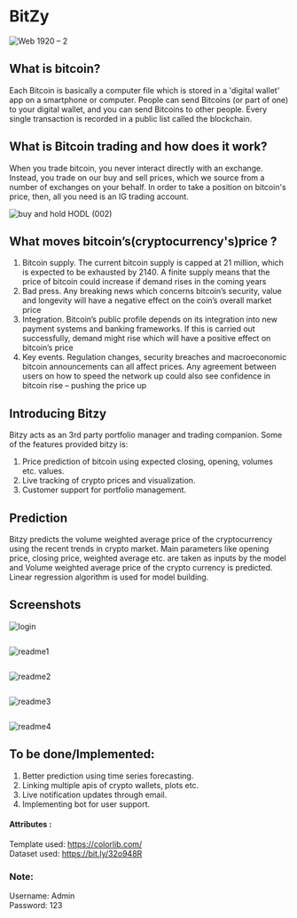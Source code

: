 # BitZy

![Web 1920 – 2](https://user-images.githubusercontent.com/42151354/98458614-973d2d00-21b8-11eb-9184-cebf1be7e5d4.png)

## What is bitcoin?
Each Bitcoin is basically a computer file which is stored in a 'digital wallet' app on a smartphone or computer. People can send Bitcoins (or part of one) to your digital wallet, and you can send Bitcoins to other people. Every single transaction is recorded in a public list called the blockchain.

## What is Bitcoin trading and how does it work?
When you trade bitcoin, you never interact directly with an exchange. Instead, you trade on our buy and sell prices, which we source from a number of exchanges on your behalf. In order to take a position on bitcoin's price, then, all you need is an IG trading account.

![buy and hold HODL (002)](https://user-images.githubusercontent.com/42151354/98458627-d8354180-21b8-11eb-889a-d10b34392d06.png)

## What moves bitcoin’s(cryptocurrency's)price ?
1. Bitcoin supply. The current bitcoin supply is capped at 21 million, which is expected to be exhausted by 2140. A finite supply means that the price of bitcoin could increase if demand rises in the coming years
2. Bad press. Any breaking news which concerns bitcoin’s security, value and longevity will have a negative effect on the coin’s overall market price
3. Integration. Bitcoin’s public profile depends on its integration into new payment systems and banking frameworks. If this is carried out successfully, demand might rise which will have a positive effect on bitcoin’s price
4. Key events. Regulation changes, security breaches and macroeconomic bitcoin announcements can all affect prices. Any agreement between users on how to speed the network up could also see confidence in bitcoin rise – pushing the price up

## Introducing Bitzy 
Bitzy acts as an 3rd party portfolio manager and trading companion. Some of the features provided bitzy is:
1. Price prediction of bitcoin using expected closing, opening, volumes etc. values.
2. Live tracking of crypto prices and visualization.
3. Customer support for portfolio management.

## Prediction
Bitzy predicts the volume weighted average price of the cryptocurrency using the recent trends in crypto market. Main parameters like opening price, closing price, weighted average etc. are taken as inputs by the model and Volume weighted average price of the crypto currency is predicted.
Linear regression algorithm is used for model building.

## Screenshots
![login](https://user-images.githubusercontent.com/60286610/99188325-6e510500-2781-11eb-962a-7aea70d8122f.jpg)
<pre>
</pre>
![readme1](https://user-images.githubusercontent.com/60286610/98439020-a23e8180-2114-11eb-8050-0ccc1e6a070b.jpg)
<pre>
</pre>
![readme2](https://user-images.githubusercontent.com/60286610/98439031-bf735000-2114-11eb-92b2-33572b7580eb.jpg)
<pre>
</pre>
![readme3](https://user-images.githubusercontent.com/60286610/98439033-c5693100-2114-11eb-943e-081acf963eac.jpg)
<pre>
</pre>
![readme4](https://user-images.githubusercontent.com/60286610/98439036-ca2de500-2114-11eb-8486-2425ddd3b2c2.jpg)


## To be done/Implemented:
1. Better prediction using time series forecasting.
2. Linking multiple apis of crypto wallets, plots etc.
3. Live notification updates through email.
4. Implementing bot for user support.


#### Attributes :
Template used: https://colorlib.com/<br>
Dataset used: https://bit.ly/32o948R


### Note:
Username: Admin<br>
Password: 123

